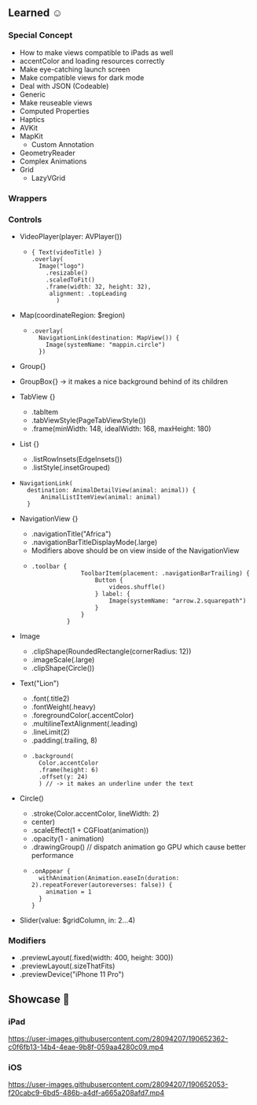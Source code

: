 ## Learned ☺️

### Special Concept
* How to make views compatible to iPads as well
* accentColor and loading resources correctly
* Make eye-catching launch screen
* Make compatible views for dark mode
* Deal with JSON (Codeable)
* Generic
* Make reuseable views
* Computed Properties
* Haptics
* AVKit
* MapKit
  * Custom Annotation
* GeometryReader
* Complex Animations
* Grid
  * LazyVGrid
### Wrappers

### Controls
* VideoPlayer(player: AVPlayer())
  * ```
    { Text(videoTitle) }
    .overlay(
      Image("logo")
        .resizable()
        .scaledToFit()
        .frame(width: 32, height: 32),
         alignment: .topLeading
           )
    ```
* Map(coordinateRegion: $region)
  * ```
    .overlay(
      NavigationLink(destination: MapView()) {
        Image(systemName: "mappin.circle")
      })
      ```
* Group{}
* GroupBox{} -> it makes a nice background behind of its children
* TabView {}
  * .tabItem
  * .tabViewStyle(PageTabViewStyle())
  * .frame(minWidth: 148, idealWidth: 168, maxHeight: 180)

* List {}
  * .listRowInsets(EdgeInsets())
  * .listStyle(.insetGrouped)
* ``` 
  NavigationLink(
    destination: AnimalDetailView(animal: animal)) {
        AnimalListItemView(animal: animal)
    }
  ```

* NavigationView {}
  * .navigationTitle("Africa")
  * .navigationBarTitleDisplayMode(.large)
  * Modifiers above should be on view inside of the NavigationView
  * ```
    .toolbar {
                  ToolbarItem(placement: .navigationBarTrailing) {
                      Button {
                          videos.shuffle()
                      } label: {
                          Image(systemName: "arrow.2.squarepath")
                      }
                  }
              }
    ```
* Image
  * .clipShape(RoundedRectangle(cornerRadius: 12))
  * .imageScale(.large)
  * .clipShape(Circle())

* Text("Lion")
  * .font(.title2)
  * .fontWeight(.heavy)
  * .foregroundColor(.accentColor)
  * .multilineTextAlignment(.leading)
  * .lineLimit(2)
  * .padding(.trailing, 8)
  * ``` 
    .background(
      Color.accentColor
      .frame(height: 6)
      .offset(y: 24)
      ) // -> it makes an underline under the text
    ```


* Circle()
  * .stroke(Color.accentColor, lineWidth: 2)
  * center)
  * .scaleEffect(1 + CGFloat(animation))
  * .opacity(1 - animation)
  * .drawingGroup() // dispatch animation go GPU which cause better performance
  * ```
    .onAppear {
      withAnimation(Animation.easeIn(duration: 2).repeatForever(autoreverses: false)) {
        animation = 1
      }
    }
    ```
* Slider(value: $gridColumn, in: 2...4)
### Modifiers

* .previewLayout(.fixed(width: 400, height: 300))
* .previewLayout(.sizeThatFits)
* .previewDevice("iPhone 11 Pro")

## Showcase 📱

### iPad
https://user-images.githubusercontent.com/28094207/190652362-c0f6fb13-14b4-4eae-9b8f-059aa4280c09.mp4

### iOS
https://user-images.githubusercontent.com/28094207/190652053-f20cabc9-6bd5-486b-a4df-a665a208afd7.mp4

